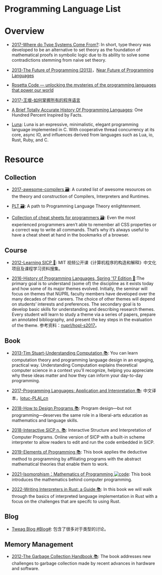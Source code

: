 # Programming Language List

# Overview

- [2017-Where do Type Systems Come From?](http://blog.felipe.rs/2017/07/07/where-do-type-systems-come-from/): In short, type theory was developed to be an alternative to set theory as the foundation of mathematical proofs in symbolic logic due to its ability to solve some contradictions stemming from naive set theory.

- [2013-The Future of Programming (2013)](http://worrydream.com/dbx/)，[Near Future of Programming Languages](http://dev.stephendiehl.com/nearfuture.pdf)

- [Rosetta Code — unlocking the mysteries of the programming languages that power our world](https://medium.freecodecamp.com/rosetta-code-unlocking-the-mysteries-of-the-programming-languages-that-power-our-world-300b787d8401#.phi7tdwd1)

- [2017-王垠-如何掌握所有的程序语言](http://www.yinwang.org/blog-cn/2017/07/06/master-pl)

- [A Brief Totally Accurate History Of Programming Languages](http://t.cn/RHuzOGO): One Hundred Percent Inspired by Facts.

- [Luna](https://github.com/tj/luna): Luna is an expressive, minimalistic, elegant programming language implemented in C. With cooperative thread concurrency at its core, async IO, and influences derived from languages such as Lua, io, Rust, Ruby, and C.

# Resource

## Collection

- [2017-awesome-compilers 🗃️](https://github.com/aalhour/awesome-compilers): A curated list of awesome resources on the theory and construction of Compilers, Interpreters and Runtimes.

- [PLT 🗃️](https://github.com/steshaw/plt): A path to Programming Language Theory enlightenment.

- [Collection of cheat sheets for programmers 🗃️](https://hownot2code.com/2016/09/29/collection-of-cheat-sheets-for-programmers/): Even the most experienced programmers aren’t able to remember all CSS properties or a correct way to write all commands. That’s why it’s always useful to have a cheat sheet at hand in the bookmarks of a browser.

## Course

- [2012-Learning SICP 🏫](https://github.com/DeathKing/Learning-SICP): MIT 视频公开课《计算机程序的构造和解释》中文化项目及课程学习资料搜集。

- [2016-History of Programming Languages, Spring '17 Edition 🏫](https://felleisen.org/matthias/7480-s21/index.html):The primary goal is to understand (some of) the discipline as it exists today and how some of its major themes evolved. Initially, the seminar will focus on themes that NUPRL faculty members have developed over the many decades of their careers. The choice of other themes will depend on students’ interests and preferences. The secondary goal is to develop basic skills for understanding and describing research themes. Every student will learn to study a theme via a series of papers, prepare an annotated bibliography, and present the key steps in the evaluation of the theme. 参考资料：[nuprl/hopl-s2017](https://github.com/nuprl/hopl-s2017)。

## Book

- [2013-Tim Stuart-Understanding Computation 📚](http://computationbook.com/): You can learn computation theory and programming language design in an engaging, practical way. Understanding Computation explains theoretical computer science in a context you'll recognize, helping you appreciate why these ideas matter and how they can inform your day-to-day programming.

- [2017-Programming Languages: Application and Interpretation 📚](http://cs.brown.edu/courses/cs173/2012/book/index.html): 中文译本，[lotuc-PLAI_cn](https://github.com/lotuc/PLAI-cn)

- [2018-How to Design Programs 📚](https://htdp.org/2018-01-06/Book/index.html): Program design—but not programming—deserves the same role in a liberal-arts education as mathematics and language skills.

- [2018-Interactive SICP n. 📚](https://xuanji.appspot.com/isicp/): Interactive Structure and Interpretation of Computer Programs. Online version of SICP with a built-in scheme interpreter to allow readers to edit and run the code embedded in SICP.

- [2019-Elements of Programming 📚](http://elementsofprogramming.com): This book applies the deductive method to programming by affiliating programs with the abstract mathematical theories that enable them to work.

- [2021-Isomorphism：Mathematics of Programming ![code](https://martrix-usa.oss-accelerate.aliyuncs.com/logo/code.svg)](https://github.com/liuxinyu95/unplugged): This book introduces the mathematics behind computer programming.

- [2022-Writing Interpreters in Rust: a Guide 📚](https://rust-hosted-langs.github.io/book/introduction.html): In this book we will walk through the basics of interpreted language implementation in Rust with a focus on the challenges that are specifc to using Rust.

## Blog

- [Tweag Blog #Blog#](https://www.tweag.io/blog): 包含了很多对于类型的讨论。

## Memory Management

- [2012-The Garbage Collection Handbook 📚](http://gchandbook.org): The book addresses new challenges to garbage collection made by recent advances in hardware and software.
